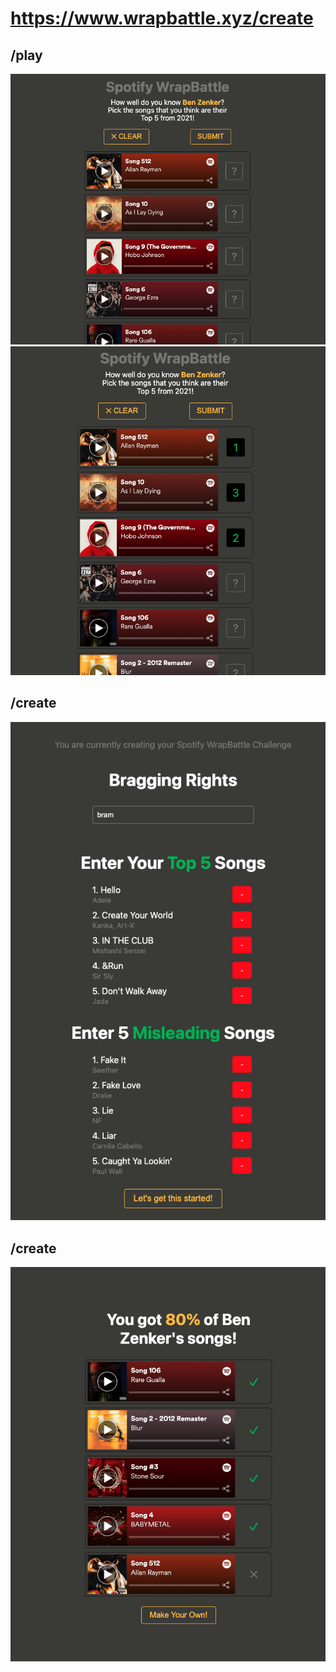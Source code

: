 # https://www.wrapbattle.xyz/create

## /play

![](./play-1.png)
![](./play-2.png)

## /create

![](./create-1.png)

## /create

![](./share-1.png)